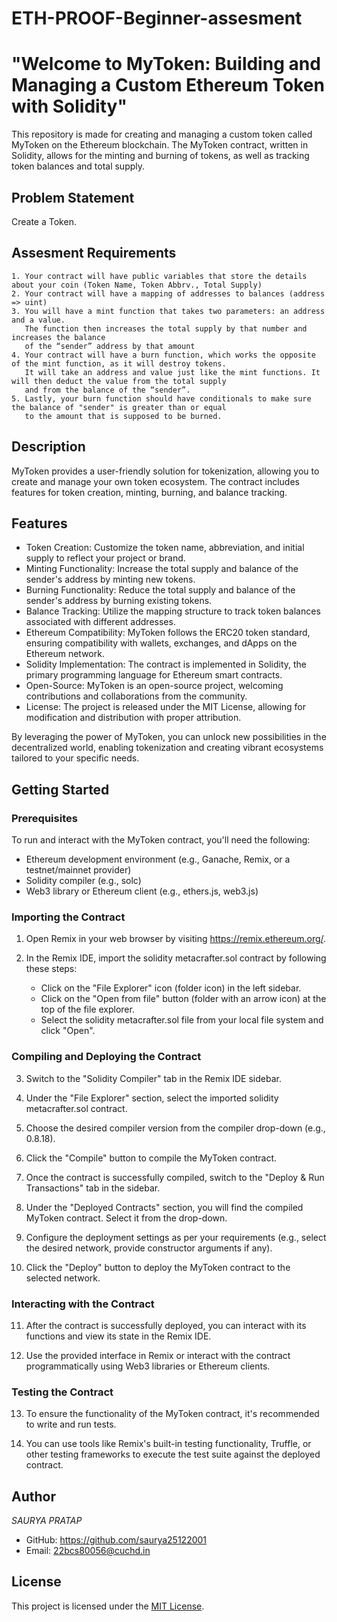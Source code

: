 # ETH-PROOF-Beginner-assesment
# "Welcome to MyToken: Building and Managing a Custom Ethereum Token with Solidity"

This repository is made for creating and managing a custom token called MyToken on the Ethereum blockchain. The MyToken contract, written in Solidity, allows for the minting and burning of tokens, as well as tracking token balances and total supply.

##  Problem Statement

Create a Token.
## Assesment Requirements
    1. Your contract will have public variables that store the details about your coin (Token Name, Token Abbrv., Total Supply)
    2. Your contract will have a mapping of addresses to balances (address => uint)
    3. You will have a mint function that takes two parameters: an address and a value. 
       The function then increases the total supply by that number and increases the balance 
       of the “sender” address by that amount
    4. Your contract will have a burn function, which works the opposite of the mint function, as it will destroy tokens. 
       It will take an address and value just like the mint functions. It will then deduct the value from the total supply 
       and from the balance of the “sender”.
    5. Lastly, your burn function should have conditionals to make sure the balance of "sender" is greater than or equal 
       to the amount that is supposed to be burned.

## Description

MyToken provides a user-friendly solution for tokenization, allowing you to create and manage your own token ecosystem. The contract includes features for token creation, minting, burning, and balance tracking.


## Features
- Token Creation: Customize the token name, abbreviation, and initial supply to reflect your project or brand.
- Minting Functionality: Increase the total supply and balance of the sender's address by minting new tokens.
- Burning Functionality: Reduce the total supply and balance of the sender's address by burning existing tokens.
- Balance Tracking: Utilize the mapping structure to track token balances associated with different addresses.
- Ethereum Compatibility: MyToken follows the ERC20 token standard, ensuring compatibility with wallets, exchanges, and dApps on the Ethereum network.
- Solidity Implementation: The contract is implemented in Solidity, the primary programming language for Ethereum smart contracts.
- Open-Source: MyToken is an open-source project, welcoming contributions and collaborations from the community.
- License: The project is released under the MIT License, allowing for modification and distribution with proper attribution.

By leveraging the power of MyToken, you can unlock new possibilities in the decentralized world, enabling tokenization and creating vibrant ecosystems tailored to your specific needs.





## Getting Started
### Prerequisites

To run and interact with the MyToken contract, you'll need the following:

- Ethereum development environment (e.g., Ganache, Remix, or a testnet/mainnet provider)
- Solidity compiler (e.g., solc)
- Web3 library or Ethereum client (e.g., ethers.js, web3.js)

### Importing the Contract

1. Open Remix in your web browser by visiting https://remix.ethereum.org/.

2. In the Remix IDE, import the solidity metacrafter.sol contract by following these steps:
   - Click on the "File Explorer" icon (folder icon) in the left sidebar.
   - Click on the "Open from file" button (folder with an arrow icon) at the top of the file explorer.
   - Select the solidity metacrafter.sol file from your local file system and click "Open".

### Compiling and Deploying the Contract

3. Switch to the "Solidity Compiler" tab in the Remix IDE sidebar.

4. Under the "File Explorer" section, select the imported solidity metacrafter.sol contract.

5. Choose the desired compiler version from the compiler drop-down (e.g., 0.8.18).

6. Click the "Compile" button to compile the MyToken contract.

7. Once the contract is successfully compiled, switch to the "Deploy & Run Transactions" tab in the sidebar.

8. Under the "Deployed Contracts" section, you will find the compiled MyToken contract. Select it from the drop-down.

9. Configure the deployment settings as per your requirements (e.g., select the desired network, provide constructor arguments if any).

10. Click the "Deploy" button to deploy the MyToken contract to the selected network.

### Interacting with the Contract

11. After the contract is successfully deployed, you can interact with its functions and view its state in the Remix IDE.

12. Use the provided interface in Remix or interact with the contract programmatically using Web3 libraries or Ethereum clients.

### Testing the Contract

13. To ensure the functionality of the MyToken contract, it's recommended to write and run tests.

14. You can use tools like Remix's built-in testing functionality, Truffle, or other testing frameworks to execute the test suite against the deployed contract.

## Author

*SAURYA PRATAP*
- GitHub: https://github.com/saurya25122001
- Email: 22bcs80056@cuchd.in

## License
This project is licensed under the [MIT License](https://github.com/saurya25122001/ETH-PROOF-Beginner-assesment/blob/main/LICENSE).

